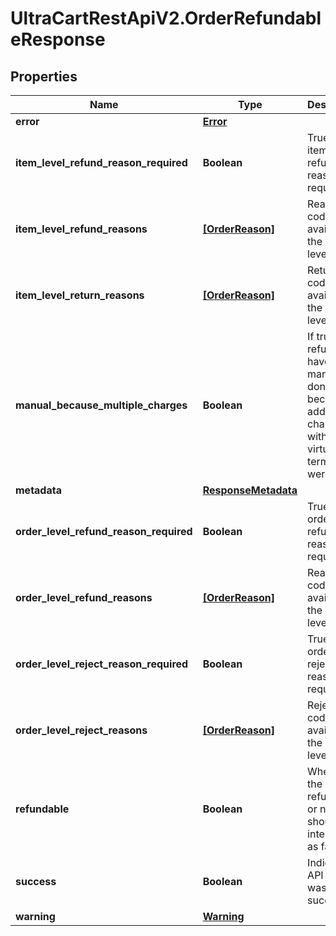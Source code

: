 # UltraCartRestApiV2.OrderRefundableResponse

## Properties

Name | Type | Description | Notes
------------ | ------------- | ------------- | -------------
**error** | [**Error**](Error.md) |  | [optional] 
**item_level_refund_reason_required** | **Boolean** | True if the item level refund reason is required | [optional] 
**item_level_refund_reasons** | [**[OrderReason]**](OrderReason.md) | Reason codes available at the item level. | [optional] 
**item_level_return_reasons** | [**[OrderReason]**](OrderReason.md) | Return codes available at the item level. | [optional] 
**manual_because_multiple_charges** | **Boolean** | If true, this refund will have to be manually done because of additional charges with the virtual terminal were made | [optional] 
**metadata** | [**ResponseMetadata**](ResponseMetadata.md) |  | [optional] 
**order_level_refund_reason_required** | **Boolean** | True if the order level refund reason is required | [optional] 
**order_level_refund_reasons** | [**[OrderReason]**](OrderReason.md) | Reason codes available at the order level. | [optional] 
**order_level_reject_reason_required** | **Boolean** | True if the order level reject reason is required | [optional] 
**order_level_reject_reasons** | [**[OrderReason]**](OrderReason.md) | Reject codes available at the order level. | [optional] 
**refundable** | **Boolean** | Whether the order is refundable or not.  Null should be interpreted as false. | [optional] 
**success** | **Boolean** | Indicates if API call was successful | [optional] 
**warning** | [**Warning**](Warning.md) |  | [optional] 


